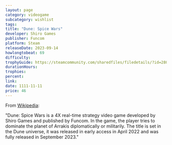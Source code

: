 ```yaml
---
layout: page
category: videogame
subcategory: wishlist
tags:
title: "Dune: Spice Wars"
developer: Shiro Games
publisher: Funcom
platform: Steam
releaseDate: 2023-09-14
howlongtobeat: 69
difficulty:
trophyGuide: https://steamcommunity.com/sharedfiles/filedetails/?id=2802231028
durationHours:
trophies:
percent:
link:
date: 1111-11-11
price: 46
---
```


From [Wikipedia](https://en.wikipedia.org/wiki/Dune:_Spice_Wars):

"Dune: Spice Wars is a 4X real-time strategy video game developed by Shiro Games and published by Funcom. In the game, the player tries to dominate the planet of Arrakis diplomatically or militarily. The title is set in the Dune universe, it was released in early access in April 2022 and was fully released in September 2023."
